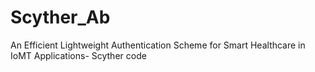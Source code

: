 # Scyther_Ab
An Efficient Lightweight Authentication Scheme for Smart Healthcare in IoMT Applications- Scyther code
